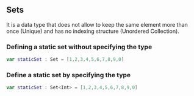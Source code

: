 ## Sets
It is a data type that does not allow to keep the same element more than once (Unique) and has no indexing structure (Unordered Collection).
### Defining a static set without specifying the type
``` swift
var staticSet : Set = [1,2,3,4,5,6,7,8,9,0]
``` 
### Define a static set by specifying the type
``` swift
var staticSet : Set<Int> = [1,2,3,4,5,6,7,8,9,0]
``` 
### 
``` swift
``` 

``` swift
``` 
``` swift
``` 

``` swift
``` 
